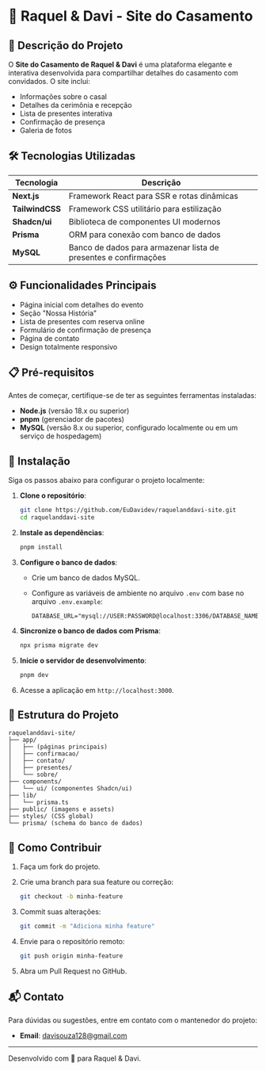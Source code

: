 # 🌟 Raquel & Davi - Site do Casamento

## 📝 Descrição do Projeto

O **Site do Casamento de Raquel & Davi** é uma plataforma elegante e interativa desenvolvida para compartilhar detalhes do casamento com convidados. O site inclui:

- Informações sobre o casal
- Detalhes da cerimônia e recepção
- Lista de presentes interativa
- Confirmação de presença
- Galeria de fotos

## 🛠️ Tecnologias Utilizadas

| Tecnologia      | Descrição                                                       |
| --------------- | --------------------------------------------------------------- |
| **Next.js**     | Framework React para SSR e rotas dinâmicas                      |
| **TailwindCSS** | Framework CSS utilitário para estilização                       |
| **Shadcn/ui**   | Biblioteca de componentes UI modernos                           |
| **Prisma**      | ORM para conexão com banco de dados                             |
| **MySQL**       | Banco de dados para armazenar lista de presentes e confirmações |

## ⚙️ Funcionalidades Principais

- Página inicial com detalhes do evento
- Seção "Nossa História"
- Lista de presentes com reserva online
- Formulário de confirmação de presença
- Página de contato
- Design totalmente responsivo

## 📋 Pré-requisitos

Antes de começar, certifique-se de ter as seguintes ferramentas instaladas:

- **Node.js** (versão 18.x ou superior)
- **pnpm** (gerenciador de pacotes)
- **MySQL** (versão 8.x ou superior, configurado localmente ou em um serviço de hospedagem)

## 🚀 Instalação

Siga os passos abaixo para configurar o projeto localmente:

1. **Clone o repositório**:

   ```bash
   git clone https://github.com/EuDavidev/raquelanddavi-site.git
   cd raquelanddavi-site
   ```

2. **Instale as dependências**:

   ```bash
   pnpm install
   ```

3. **Configure o banco de dados**:

   - Crie um banco de dados MySQL.
   - Configure as variáveis de ambiente no arquivo `.env` com base no arquivo `.env.example`:

     ```env
     DATABASE_URL="mysql://USER:PASSWORD@localhost:3306/DATABASE_NAME"
     ```

4. **Sincronize o banco de dados com Prisma**:

   ```bash
   npx prisma migrate dev
   ```

5. **Inicie o servidor de desenvolvimento**:

   ```bash
   pnpm dev
   ```

6. Acesse a aplicação em `http://localhost:3000`.

## 📂 Estrutura do Projeto

```plaintext
raquelanddavi-site/
├── app/
│   ├── (páginas principais)
│   ├── confirmacao/
│   ├── contato/
│   ├── presentes/
│   └── sobre/
├── components/
│   └── ui/ (componentes Shadcn/ui)
├── lib/
│   └── prisma.ts
├── public/ (imagens e assets)
├── styles/ (CSS global)
└── prisma/ (schema do banco de dados)
```

## 🤝 Como Contribuir

1. Faça um fork do projeto.
2. Crie uma branch para sua feature ou correção:

   ```bash
   git checkout -b minha-feature
   ```

3. Commit suas alterações:

   ```bash
   git commit -m "Adiciona minha feature"
   ```

4. Envie para o repositório remoto:

   ```bash
   git push origin minha-feature
   ```

5. Abra um Pull Request no GitHub.

## 📬 Contato

Para dúvidas ou sugestões, entre em contato com o mantenedor do projeto:

- **Email**: davisouza128@gmail.com

---

Desenvolvido com 💙 para Raquel & Davi.
